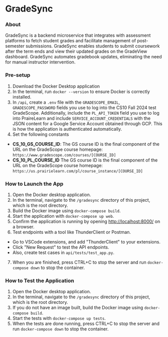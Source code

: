 # GradeSync

### About

GradeSync is a backend microservice that integrates with assessment platforms to fetch student grades and facilitate management of post-semester submissions. GradeSync enables students to submit coursework after the term ends and view their updated grades on the GradeView dashboard. GradeSync automates gradebook updates, eliminating the need for manual instructor intervention.

### Pre-setup 
1. Download the Docker Desktop application
2. In the terminal, run `docker --version` to ensure Docker is correctly installed.
3. In `/api`, create a `.env` file with the `GRADESCOPE_EMAIL`, `GRADESCOPE_PASSWORD` fields you use to log into the CS10 Fall 2024 test GradeScope. Additionally, include the `PL_API_TOKEN` field you use to log into PraireLearn and include `SERVICE_ACCOUNT_CREDENTIALS` with the JSON content for a Google Service Account obtained through GCP. This is how the application is authenticated automatically.
4. Set the following constants
- **CS_10_GS_COURSE_ID**: The GS course ID is the final component of the URL on the GradeScope course homepage: `https://www.gradescope.com/courses/[COURSE_ID]`
- **CS_10_PL_COURSE_ID** The GS course ID is the final component of the URL on the GradeScope course homepage: `https://us.prairielearn.com/pl/course_instance/[COURSE_ID]`
### How to Launch the App

1. Open the Docker desktop application.
2. In the terminal, navigate to the `/gradesync` directory of this project, which is the root directory.
3. Build the Docker image using `docker-compose build`.
4. Start the application with `docker-compose up web`.
5. Confirm the application is running by opening [http://localhost:8000/](http://localhost:8000/) on a browser.
6. Test endpoints with a tool like ThunderClient or Postman.
- Go to VSCode extensions, and add "ThunderClient" to your extensions.
- Click "New Request" to test the API endpoints.
- Also, create test cases in `api/tests/test_app.py`.
7. When you are finished, press CTRL+C to stop the server and run `docker-compose down` to stop the container.

### How to Test the Application
1. Open the Docker desktop application.
2. In the terminal, navigate to the `/gradesync` directory of this project, which is the root directory.
3. If you do not have an image built, build the Docker image using `docker-compose build`.
4. Start the tests with `docker-compose up tests`.
5. When the tests are done running, press CTRL+C to stop the server and run `docker-compose down` to stop the container.
